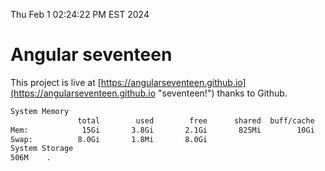 Thu Feb  1 02:24:22 PM EST 2024

# Angular seventeen


This project is live at [https://angularseventeen.github.io](https://angularseventeen.github.io "seventeen!") thanks to Github.

```bash
System Memory
               total        used        free      shared  buff/cache   available
Mem:            15Gi       3.8Gi       2.1Gi       825Mi        10Gi        11Gi
Swap:          8.0Gi       1.8Mi       8.0Gi
System Storage
506M	.
```
```bash
